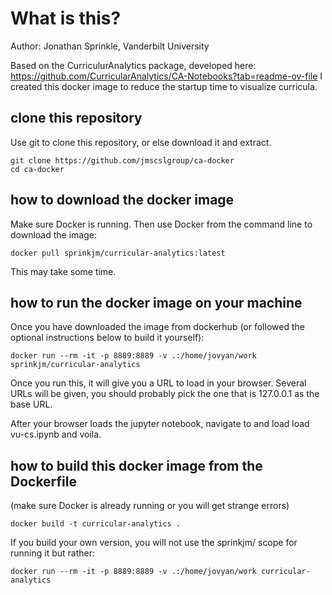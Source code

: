 # What is this?
Author: Jonathan Sprinkle, Vanderbilt University

Based on the CurriculurAnalytics package, developed here: https://github.com/CurricularAnalytics/CA-Notebooks?tab=readme-ov-file I created this docker image to reduce the startup time to visualize curricula.

## clone this repository
Use git to clone this repository, or else download it and extract.

```
git clone https://github.com/jmscslgroup/ca-docker
cd ca-docker
```

## how to download the docker image
Make sure Docker is running. Then use Docker from the command line to download the image:

```
docker pull sprinkjm/curricular-analytics:latest
```

This may take some time. 

## how to run the docker image on your machine
Once you have downloaded the image from dockerhub (or followed the optional instructions below to build it yourself):
```
docker run --rm -it -p 8889:8889 -v .:/home/jovyan/work sprinkjm/curricular-analytics
```

Once you run this, it will give you a URL to load in your browser. Several URLs will be given, you should probably pick the one that is 127.0.0.1 as the base URL. 

After your browser loads the jupyter notebook, navigate to and load load vu-cs.ipynb and voila.

## how to build this docker image from the Dockerfile
(make sure Docker is already running or you will get strange errors)
```
docker build -t curricular-analytics .
```

If you build your own version, you will not use the sprinkjm/ scope for running it but rather: 

```
docker run --rm -it -p 8889:8889 -v .:/home/jovyan/work curricular-analytics
```
